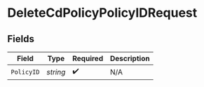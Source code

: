# DeleteCdPolicyPolicyIDRequest


## Fields

| Field              | Type               | Required           | Description        |
| ------------------ | ------------------ | ------------------ | ------------------ |
| `PolicyID`         | *string*           | :heavy_check_mark: | N/A                |